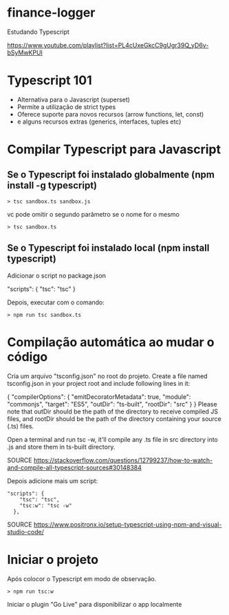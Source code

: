 # finance-logger
Estudando Typescript

https://www.youtube.com/playlist?list=PL4cUxeGkcC9gUgr39Q_yD6v-bSyMwKPUI

# Typescript 101
- Alternativa para o Javascript (superset)
- Permite a utilização de strict types
- Oferece suporte para novos recursos (arrow functions, let, const)
- e alguns recursos extras (generics, interfaces, tuples etc)

# Compilar Typescript para Javascript
## Se o Typescript foi instalado globalmente (npm install -g typescript)

```
> tsc sandbox.ts sandbox.js
```

vc pode omitir o segundo parâmetro se o nome for o mesmo

```
> tsc sandbox.ts
```

## Se o Typescript foi instalado local (npm install typescript)
Adicionar o script no package.json

"scripts": {
  "tsc": "tsc"
}

Depois, executar com o comando:

```
> npm run tsc sandbox.ts
```

# Compilação automática ao mudar o código

Cria um arquivo "tsconfig.json" no root do projeto.
Create a file named tsconfig.json in your project root and include following lines in it:

{
    "compilerOptions": {
        "emitDecoratorMetadata": true,
        "module": "commonjs",
        "target": "ES5",
        "outDir": "ts-built",
        "rootDir": "src"
    }
}
Please note that outDir should be the path of the directory to receive compiled JS files, and rootDir should be the path of the directory containing your source (.ts) files.

Open a terminal and run tsc -w, it'll compile any .ts file in src directory into .js and store them in ts-built directory.

SOURCE
https://stackoverflow.com/questions/12799237/how-to-watch-and-compile-all-typescript-sources#30148384


Depois adicione mais um script:

```
"scripts": {
    "tsc": "tsc",
    "tsc:w": "tsc -w"
  },
``` 
SOURCE
https://www.positronx.io/setup-typescript-using-npm-and-visual-studio-code/


# Iniciar o projeto
Após colocor o Typescript em modo de observação.

```
> npm run tsc:w
```
Iniciar o plugin "Go Live" para disponibilizar o app localmente

